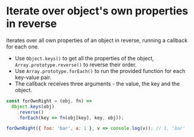 # Iterate over object's own properties in reverse

Iterates over all own properties of an object in reverse, running a callback for each one.

* Use `Object.keys()` to get all the properties of the object, `Array.prototype.reverse()` to reverse their order.
* Use `Array.prototype.forEach()` to run the provided function for each key-value pair.
* The callback receives three arguments - the value, the key and the object.

```js
const forOwnRight = (obj, fn) =>
  Object.keys(obj)
    .reverse()
    .forEach(key => fn(obj[key], key, obj));
```

```js
forOwnRight({ foo: 'bar', a: 1 }, v => console.log(v)); // 1, 'bar'
```
